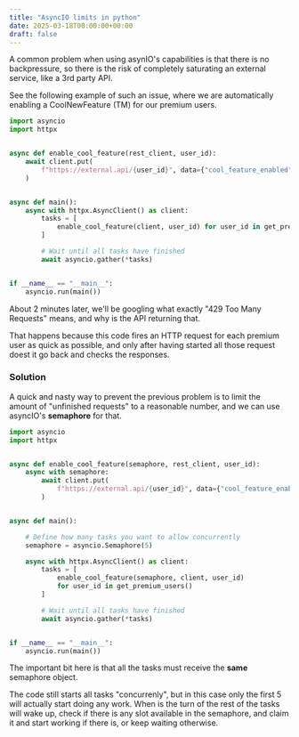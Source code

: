 ```yaml
---
title: "AsyncIO limits in python"
date: 2025-03-18T00:00:00+00:00
draft: false
---
```


A common problem when using asynIO's capabilities is that there is no backpressure,
so there is the risk of completely saturating an external service, like a 3rd party API.

See the following example of such an issue, where we are automatically enabling a
CoolNewFeature (TM) for our premium users.

```python
import asyncio
import httpx


async def enable_cool_feature(rest_client, user_id):
    await client.put(
        f"https://external.api/{user_id}", data={"cool_feature_enabled": True}
    )


async def main():
    async with httpx.AsyncClient() as client:
        tasks = [
            enable_cool_feature(client, user_id) for user_id in get_premium_users()
        ]

        # Wait until all tasks have finished
        await asyncio.gather(*tasks)


if __name__ == "__main__":
    asyncio.run(main())

```
About 2 minutes later, we'll be googling what exactly "429 Too Many Requests" means,
and why is the API returning that.

That happens because this code fires an HTTP request for each premium user as quick as possible,
and only after having started all those request doest it go back and checks the responses.


### Solution

A quick and nasty way to prevent the previous problem is to limit the amount of
"unfinished requests" to a reasonable number, and we can use asyncIO's **semaphore** for that.

```python {hl_lines=[6,14,15,19]}
import asyncio
import httpx


async def enable_cool_feature(semaphore, rest_client, user_id):
    async with semaphore:
        await client.put(
            f"https://external.api/{user_id}", data={"cool_feature_enabled": True}
        )


async def main():

    # Define how many tasks you want to allow concurrently
    semaphore = asyncio.Semaphore(5)

    async with httpx.AsyncClient() as client:
        tasks = [
            enable_cool_feature(semaphore, client, user_id)
            for user_id in get_premium_users()
        ]

        # Wait until all tasks have finished
        await asyncio.gather(*tasks)


if __name__ == "__main__":
    asyncio.run(main())

```

The important bit here is that all the tasks must receive the __same__ semaphore object.

The code still starts all tasks "concurrenly", but in this case only the first 5
will actually start doing any work. When is the turn of the rest of the tasks
will wake up, check if there is any slot available in the semaphore, and
claim it and start working if there is, or keep waiting otherwise.
